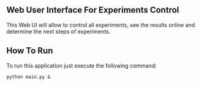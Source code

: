 Web User Interface For Experiments Control
------------------------------------------

This Web UI will allow to control all experiments,
see the results online and determine the next steps of experiments.

How To Run
----------
To run this application just execute the following command:

    python main.py &

